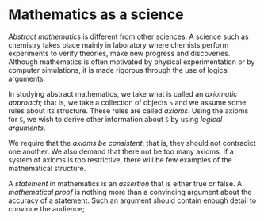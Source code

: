 # Mathematics as a science

*Abstract mathematics* is different from other sciences. A science such as chemistry takes place mainly in laboratory where chemists perform experiments to verify theories, make new progress and discoveries. Although mathematics is often motivated by physical experimentation or by computer simulations, it is made rigorous through the use of logical arguments.

In studying abstract mathematics, we take what is called an *axiomatic approach*; that is, we take a collection of objects `S` and we assume some rules about its structure. These rules are called *axioms*. Using the axioms for `S`, we wish to derive other information about `S` by using *logical arguments*. 

We require that the *axioms be consistent*; that is, they should not contradict one another. We also demand that there not be too many axioms. If a system of axioms is too restrictive, there will be few examples of the mathematical structure.

A *statement* in mathematics is an *assertion* that is either true or false. A *mathematical proof* is nothing more than a convincing argument about the accuracy of a statement. Such an argument should contain enough detail to convince the audience;
